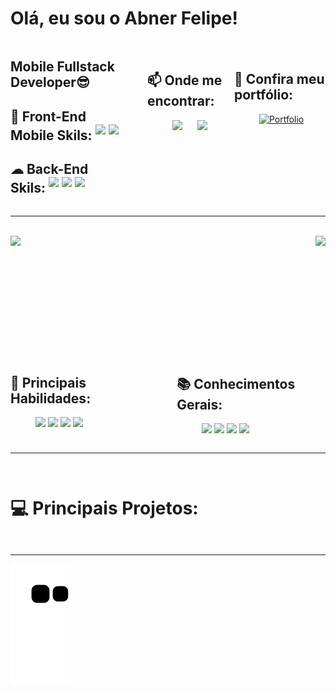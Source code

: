 # Olá, eu sou o Abner Felipe!


<div style="display: inline-block; display: flex; justify-content: space-between" >
<div style="display: inline-block; margin-right:40px">

## Mobile Fullstack Developer😎

## 📱 Front-End Mobile Skils:    <img style="display: inline-block;" height="25" widht="25" src="https://cdn.jsdelivr.net/gh/devicons/devicon/icons/flutter/flutter-original.svg" />    <img style="display: inline-block;" height="25" widht="25" src="https://cdn.jsdelivr.net/gh/devicons/devicon/icons/xamarin/xamarin-original.svg" />

## ☁ Back-End Skils:    <img style="display: inline-block;" height="25" widht="25" src="https://cdn.jsdelivr.net/gh/devicons/devicon/icons/csharp/csharp-original.svg" />    <img style="display: inline-block;" height="25" widht="25" src="https://cdn.jsdelivr.net/gh/devicons/devicon/icons/dotnetcore/dotnetcore-original.svg" />    <img style="display: inline-block;" height="25" widht="25" src="https://cdn.jsdelivr.net/gh/devicons/devicon/icons/microsoftsqlserver/microsoftsqlserver-plain-wordmark.svg" />
</div>
<dl style="display: inline-block; margin-top:20px;" >
  <dt>
  
  ## 📫 Onde me encontrar:</dt>
  <dd>
   <a style="margin-right:20px"  href = "mailto:Abner.f.o.Ferreira@gmail.com"><img src="https://img.shields.io/badge/-Gmail-%23333?style=for-the-badge&logo=gmail&logoColor=white" target="_blank"></a>
  <a href="https://www.linkedin.com/in/abner-felipe-162051147/" target="_blank"><img src="https://img.shields.io/badge/-LinkedIn-%230077B5?style=for-the-badge&logo=linkedin&logoColor=white" target="_blank"></a>
  </dd>
</dl>
<dl style="display: inline-block;margin-top:20px;" >
  <dt>
  
  ## 🌟 Confira meu portfólio:</dt>
  <dd>
   <a href='' target="_blank"><img alt='Portfolio' src='https://img.shields.io/badge/Meu_Portfolio-100000?style=for-the-badge&logo=Portfolio&logoColor=6200F4&labelColor=D9D0F7&color=5E00FF'/></a>
  </dd>
</dl>

</div>

---
<br/>
<div style="display: inline-block; display: flex; justify-content: space-between">
  <img height="180em" style="display: inline-block; " src="https://github-readme-stats.vercel.app/api?username=4bnerF3lipe&show_icons=true&theme=dark&show_icons=false" />
  <img height="180em" style="display: inline-block; " src="https://github-readme-stats.vercel.app/api/top-langs/?username=4bnerF3lipe&layout=compact&theme=dark" />
</div>

<div style="display: flex; justify-content: end">
<dl style="display: inline-block; margin-right:40px" >
  <dt><h2 style="align: left;">💪 Principais Habilidades:</h2></dt>
  <dd>
    <img  height="40" widht="40" src="https://cdn.jsdelivr.net/gh/devicons/devicon/icons/flutter/flutter-original.svg" />
    <img  height="40" widht="40" src="https://cdn.jsdelivr.net/gh/devicons/devicon/icons/xamarin/xamarin-original.svg" />
    <img height="40" widht="40" src="https://cdn.jsdelivr.net/gh/devicons/devicon/icons/csharp/csharp-original.svg" />
    <img height="40" widht="40" src="https://cdn.jsdelivr.net/gh/devicons/devicon/icons/microsoftsqlserver/microsoftsqlserver-plain-wordmark.svg" />
  </dd>
</dl>
<dl style="display: inline-block;">
  <dt><h2 style="align: left;">📚 Conhecimentos Gerais:</h2></dt>
  <dd>
    <img height="40" widht="40" src="https://cdn.jsdelivr.net/gh/devicons/devicon/icons/unity/unity-original.svg" />
    <img height="40" widht="40" src="https://cdn.jsdelivr.net/gh/devicons/devicon/icons/android/android-plain.svg" />
    <img height="40" widht="40" src="https://cdn.jsdelivr.net/gh/devicons/devicon/icons/sqlite/sqlite-original.svg" />
    <img height="40" widht="40" src="https://cdn.jsdelivr.net/gh/devicons/devicon/icons/dotnetcore/dotnetcore-original.svg" />
  </dd>
</dl>
</div>

---
<dl style="display: inline-block;">
  <dt><h1 style="align: left;">💻 Principais Projetos:</h1></dt>
  <dd>
  </dd>
</dl>

---
![Snake animation](https://github.com/4bnerF3lipe/4bnerF3lipe/blob/output/github-contribution-grid-snake.svg)
